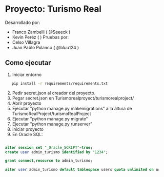 # Proyecto: Turismo Real
Desarrollado por:
- Franco Zambelli ( @Seeeck )
- Kevin Peréz ( )
Pruebas por:
- Celso Villagra 
- Juan Pablo Polanco ( @bluu124 )


## Como ejecutar
1. Iniciar entorno

````bash
   pip install -r requirements/requirements.txt
````
2. Pedir secret.json al creador del proyecto.
3. Pegar secret.json en Turismorealproyect/turismorealproject/
4. Abrir proyecto
5. Ejecutar "python manage.py makemigrations" a la altura de TurismoRealProject/turismoRealProject
6. Ejecutar "python manage.py migrate"
7. Ejecutar "python manage.py runserver"
8. iniciar proyecto
9. En Oracle SQL:

````sql

alter session set "_Oracle_SCRIPT"=true;  
create user admin_turismo identified by "1234";

grant connect,resource to admin_turismo;

alter user admin_turismo default tablespace users quota unlimited on users;
````
